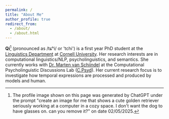 ```yaml
---
permalink: /
title: "About Me"
author_profile: true
redirect_from: 
  - /about/
  - /about.html
---
```


**Qi**[^1] (pronounced as /tɕʰi/ or 'tchi') is a first year PhD student at the [Linguistics Department](https://linguistics.cornell.edu/) at [Cornell University](https://www.cornell.edu/). Her research interests are in computational linguistics/NLP, psycholinguistics, and semantics. She currently works with [Dr. Marten van Schijndel](https://vansky.github.io/) at the Computational Psycholinguistic Discussions Lab ([C.Psyd](https://c-psyd.github.io/)). Her current research focus is to investigate how temporal expressions are processed and produced by models and human.

[^1]: The profile image shown on this page was generated by ChatGPT under the prompt "create an image for me that shows a cute golden retriever seriously working at a computer in a cozy space. I don't want the dog to have glasses on. can you remove it?" on date 02/05/2025.
